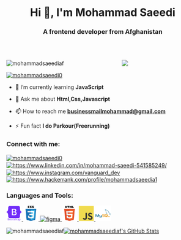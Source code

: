 <h1 align="center">Hi 👋, I'm Mohammad Saeedi</h1> 
<h3 align="center">A  frontend developer from Afghanistan</h3>
<br><br>
<p align="center"> 
  <img src="https://cdn.dribbble.com/users/1162077/screenshots/4649464/media/76bd131b4aa3447eb9f9d0887972c066.gif" width="40%" align="right"/> 
</p>
<p align="left"> <img src="https://komarev.com/ghpvc/?username=mohammadsaeediaf&label=Profile%20views&color=0e75b6&style=flat" alt="mohammadsaeediaf" /> </p>
<p align="left"> <a href="https://twitter.com/mohammadsaeedi0" target="blank"><img src="https://img.shields.io/twitter/follow/mohammadsaeedi0?logo=twitter&style=for-the-badge" alt="mohammadsaeedi0" /></a> </p>

- 🌱 I’m currently learning **JavaScript**

- 💬 Ask me about  **Html,Css,Javascript**

- 📫 How to reach me **businessmailmohammad@gmail.com**

- ⚡ Fun fact **I do Parkour(Freerunning)**
 
<h3 align="left">Connect with me:</h3>
<p align="left">
<a href="https://twitter.com/mohammadsaeedi0" target="blank"><img align="center" src="https://raw.githubusercontent.com/rahuldkjain/github-profile-readme-generator/master/src/images/icons/Social/twitter.svg" alt="mohammadsaeedi0" height="30" width="40" /></a>
<a href="https://linkedin.com/in/https://www.linkedin.com/in/mohammad-saeedi-541585249/" target="blank"><img align="center" src="https://raw.githubusercontent.com/rahuldkjain/github-profile-readme-generator/master/src/images/icons/Social/linked-in-alt.svg" alt="https://www.linkedin.com/in/mohammad-saeedi-541585249/" height="30" width="40" /></a>
<a href="https://instagram.com/https://www.instagram.com/vanguard_dev" target="blank"><img align="center" src="https://raw.githubusercontent.com/rahuldkjain/github-profile-readme-generator/master/src/images/icons/Social/instagram.svg" alt="https://www.instagram.com/vanguard_dev" height="30" width="40" /></a>
<a href="https://www.hackerrank.com/https://www.hackerrank.com/profile/mohammadsaeedia1" target="blank"><img align="center" src="https://raw.githubusercontent.com/rahuldkjain/github-profile-readme-generator/master/src/images/icons/Social/hackerrank.svg" alt="https://www.hackerrank.com/profile/mohammadsaeedia1" height="30" width="40" /></a>
</p>

<h3 align="left">Languages and Tools:</h3>
<p align="left"> <a href="https://getbootstrap.com" target="_blank" rel="noreferrer"> <img src="https://raw.githubusercontent.com/devicons/devicon/master/icons/bootstrap/bootstrap-plain-wordmark.svg" alt="bootstrap" width="40" height="40"/> </a> <a href="https://www.w3schools.com/css/" target="_blank" rel="noreferrer"> <img src="https://raw.githubusercontent.com/devicons/devicon/master/icons/css3/css3-original-wordmark.svg" alt="css3" width="40" height="40"/> </a> <a href="https://www.figma.com/" target="_blank" rel="noreferrer"> <img src="https://www.vectorlogo.zone/logos/figma/figma-icon.svg" alt="figma" width="40" height="40"/> </a> <a href="https://www.w3.org/html/" target="_blank" rel="noreferrer"> <img src="https://raw.githubusercontent.com/devicons/devicon/master/icons/html5/html5-original-wordmark.svg" alt="html5" width="40" height="40"/> </a> <a href="https://developer.mozilla.org/en-US/docs/Web/JavaScript" target="_blank" rel="noreferrer"> <img src="https://raw.githubusercontent.com/devicons/devicon/master/icons/javascript/javascript-original.svg" alt="javascript" width="40" height="40"/> </a> <a href="https://www.mysql.com/" target="_blank" rel="noreferrer"> <img src="https://raw.githubusercontent.com/devicons/devicon/master/icons/mysql/mysql-original-wordmark.svg" alt="mysql" width="40" height="40"/> </a> <a href="https://www.adobe.com/products/xd.html" target="_blank" rel="noreferrer"> </a> </p>

 
<p><img align="left" src="https://github-readme-stats.vercel.app/api/top-langs?username=mohammadsaeediaf&show_icons=true&locale=en&layout=compact" alt="mohammadsaeediaf" /></p>

  <a href="https://awesome-github-stats.azurewebsites.net/index.html??cardType=level&theme=gruvbox&preferLogin=false">    <img  alt="mohammadsaeediaf's GitHub Stats" src="https://awesome-github-stats.azurewebsites.net/user-stats/mohammadsaeediaf?cardType=level&theme=gruvbox&preferLogin=false" />  </a>
